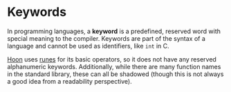 # Keywords

In programming languages, a **keyword** is a predefined, reserved word with special meaning to the compiler. Keywords are part of the syntax of a language and cannot be used as identifiers, like `int` in C.

[Hoon](hoon.md) uses [runes](rune.md) for its basic operators, so it does not have any reserved alphanumeric keywords. Additionally, while there are many function names in the standard library, these can all be shadowed (though this is not always a good idea from a readability perspective).

